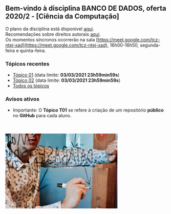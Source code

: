 ## Bem-vindo à disciplina **BANCO DE DADOS**, oferta 2020/2 - [Ciência da Computação]

O plano da disciplina está disponível [aqui](./media/bcc-bd-2020-2-plano.pdf).<br>
Recomendações sobre direitos autorais [aqui](./media/recomendacao-prograd.pdf).<br>
Os momentos síncronos ocorrerão na sala [https://meet.google.com/tcz-ntej-xad](https://meet.google.com/tcz-ntej-xad), 16h00-16h50, segunda-feira e quinta-feira.

### Tópicos recentes

- [Tópico 01](topicos/topico-01.md) (data limite: **03/03/2021 23h59min59s**)
- [Tópico 02](topicos/topico-02.md) (data limite: **03/03/2021 23h59min59s**)
- [Todos os tópicos](topicos/topicos.md)

### Avisos ativos

- Importante: O **Tópico T01** se refere à criação de um repositório **público** no **GitHub** para cada aluno.
<br>
<br>
<img src="./media/campaign-creators-IKHvOlZFCOg-unsplash.jpg" width="350">


